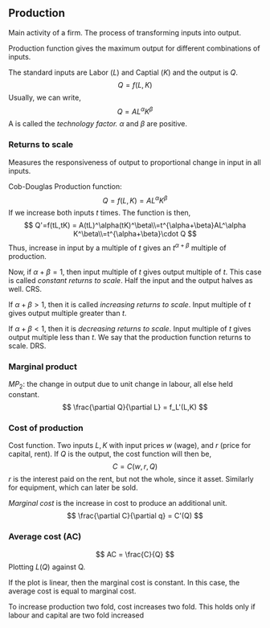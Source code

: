 ## Production

Main activity of a firm. The process of transforming inputs into output. 

Production function gives the maximum output for different combinations of inputs.

The standard inputs are Labor ($L$) and Captial ($K$) and the output is $Q$. 
$$
Q=f(L,K)
$$
Usually, we can write,
$$
Q=AL^\alpha K^\beta
$$
A is called the *technology factor.* $\alpha$ and $\beta$ are positive.

### Returns to scale

Measures the responsiveness of output to proportional change in input in all inputs.

Cob-Douglas Production function:
$$
Q=f(L,K)=AL^\alpha K^\beta
$$
If we increase both inputs $t$ times. The function is then,
$$
Q'=f(tL,tK) = A(tL)^\alpha(tK)^\beta\\=t^{\alpha+\beta}AL^\alpha K^\beta\\=t^{\alpha+\beta}\cdot Q
$$
Thus, increase in input by a multiple of $t$ gives an $t^{\alpha+\beta}$ multiple of production. 

Now, if $\alpha+\beta=1$, then input multiple of $t$ gives output multiple of $t$. This case is called _constant returns to scale_. Half the input and the output halves as well. CRS. 

If $\alpha+\beta>1$, then it is called _increasing returns to scale_. Input multiple of $t$ gives output multiple greater than $t$. 

If $\alpha+\beta<1$, then it is _decreasing returns to scale_. Input multiple of $t$ gives output multiple less than $t$. We say that the production function returns to scale. DRS.

### Marginal product

$MP_2$: the change in output due to unit change in labour, all else held constant. 
$$
\frac{\partial Q}{\partial L} = f_L'(L,K)
$$

### Cost of production

Cost function. Two inputs $L,K$ with input prices $w$ (wage), and  $r$ (price for capital, rent). If $Q$ is the output, the cost function will then be, 
$$
C = C(w,r,Q)
$$
 $r$ is the interest paid on the rent, but not the whole, since it asset. Similarly for equipment, which can later be sold. 

*Marginal cost* is the increase in cost to produce an additional unit.
$$
\frac{\partial C}{\partial q} = C'(Q)
$$
 ### Average cost (AC)
$$
AC = \frac{C}{Q}
$$
Plotting $L(Q)$ against Q. 

If the plot is linear, then the marginal cost is constant. In this case, the average cost is equal to marginal cost. 



To increase production two fold, cost increases two fold. This holds only if labour and capital are two fold increased